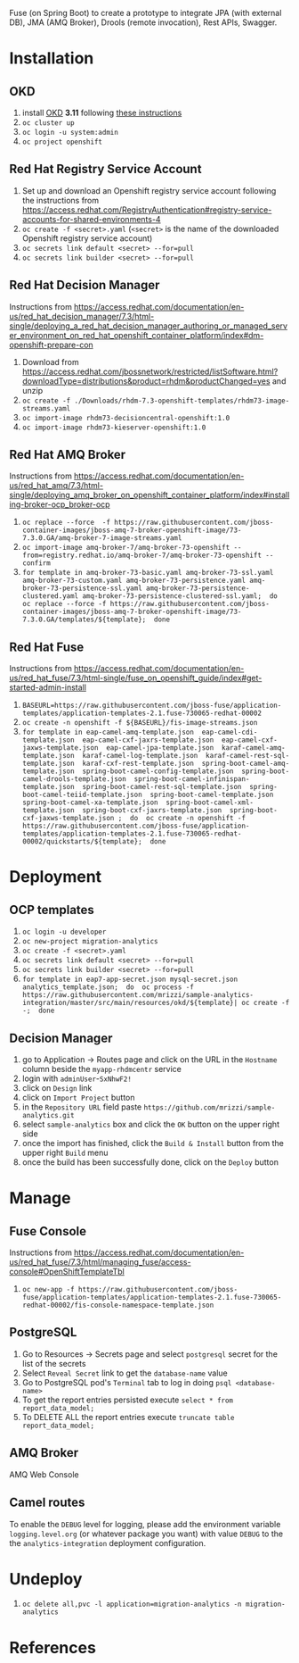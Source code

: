 Fuse (on Spring Boot) to create a prototype to integrate JPA (with external DB), JMA (AMQ Broker), Drools (remote invocation), Rest APIs, Swagger.
# Installation

## OKD
1. install [OKD](https://www.okd.io/) **3.11** following [these instructions](https://github.com/openshift/origin/blob/v3.11.0/docs/cluster_up_down.md)
1. `oc cluster up`
1. `oc login -u system:admin`
1. `oc project openshift`

## Red Hat Registry Service Account
1. Set up and download an Openshift registry service account following the instructions from https://access.redhat.com/RegistryAuthentication#registry-service-accounts-for-shared-environments-4
1. `oc create -f <secret>.yaml` (`<secret>` is the name of the downloaded Openshift registry service account)
1. `oc secrets link default <secret> --for=pull`
1. `oc secrets link builder <secret> --for=pull`

## Red Hat Decision Manager
Instructions from https://access.redhat.com/documentation/en-us/red_hat_decision_manager/7.3/html-single/deploying_a_red_hat_decision_manager_authoring_or_managed_server_environment_on_red_hat_openshift_container_platform/index#dm-openshift-prepare-con
1. Download from https://access.redhat.com/jbossnetwork/restricted/listSoftware.html?downloadType=distributions&product=rhdm&productChanged=yes and unzip
1. `oc create -f ./Downloads/rhdm-7.3-openshift-templates/rhdm73-image-streams.yaml`
1. `oc import-image rhdm73-decisioncentral-openshift:1.0`
1. `oc import-image rhdm73-kieserver-openshift:1.0`

## Red Hat AMQ Broker
Instructions from https://access.redhat.com/documentation/en-us/red_hat_amq/7.3/html-single/deploying_amq_broker_on_openshift_container_platform/index#installing-broker-ocp_broker-ocp
1. `oc replace --force  -f https://raw.githubusercontent.com/jboss-container-images/jboss-amq-7-broker-openshift-image/73-7.3.0.GA/amq-broker-7-image-streams.yaml`
1. `oc import-image amq-broker-7/amq-broker-73-openshift --from=registry.redhat.io/amq-broker-7/amq-broker-73-openshift --confirm`
1. `for template in amq-broker-73-basic.yaml amq-broker-73-ssl.yaml amq-broker-73-custom.yaml amq-broker-73-persistence.yaml amq-broker-73-persistence-ssl.yaml amq-broker-73-persistence-clustered.yaml amq-broker-73-persistence-clustered-ssl.yaml;  do  oc replace --force -f https://raw.githubusercontent.com/jboss-container-images/jboss-amq-7-broker-openshift-image/73-7.3.0.GA/templates/${template};  done`

## Red Hat Fuse
Instructions from https://access.redhat.com/documentation/en-us/red_hat_fuse/7.3/html-single/fuse_on_openshift_guide/index#get-started-admin-install
1. `BASEURL=https://raw.githubusercontent.com/jboss-fuse/application-templates/application-templates-2.1.fuse-730065-redhat-00002`
1. `oc create -n openshift -f ${BASEURL}/fis-image-streams.json`
1. `for template in eap-camel-amq-template.json  eap-camel-cdi-template.json  eap-camel-cxf-jaxrs-template.json  eap-camel-cxf-jaxws-template.json  eap-camel-jpa-template.json  karaf-camel-amq-template.json  karaf-camel-log-template.json  karaf-camel-rest-sql-template.json  karaf-cxf-rest-template.json  spring-boot-camel-amq-template.json  spring-boot-camel-config-template.json  spring-boot-camel-drools-template.json  spring-boot-camel-infinispan-template.json  spring-boot-camel-rest-sql-template.json  spring-boot-camel-teiid-template.json  spring-boot-camel-template.json  spring-boot-camel-xa-template.json  spring-boot-camel-xml-template.json  spring-boot-cxf-jaxrs-template.json  spring-boot-cxf-jaxws-template.json ;  do  oc create -n openshift -f  https://raw.githubusercontent.com/jboss-fuse/application-templates/application-templates-2.1.fuse-730065-redhat-00002/quickstarts/${template};  done`

# Deployment

## OCP templates
1. `oc login -u developer`
1. `oc new-project migration-analytics`
1. `oc create -f <secret>.yaml`
1. `oc secrets link default <secret> --for=pull`
1. `oc secrets link builder <secret> --for=pull`
1. `for template in eap7-app-secret.json mysql-secret.json analytics_template.json;  do  oc process -f https://raw.githubusercontent.com/mrizzi/sample-analytics-integration/master/src/main/resources/okd/${template}| oc create -f -;  done`

## Decision Manager
1. go to Application -> Routes page and click on the URL in the `Hostname` column beside the `myapp-rhdmcentr` service
1. login with `adminUser`-`SxNhwF2!`
1. click on `Design` link
1. click on `Import Project` button
1. in the `Repository URL` field paste `https://github.com/mrizzi/sample-analytics.git`
1. select `sample-analytics` box and click the `OK` button on the upper right side
1. once the import has finished, click the `Build & Install` button from the upper right `Build` menu
1. once the build has been successfully done, click on the `Deploy` button

# Manage
## Fuse Console
Instructions from https://access.redhat.com/documentation/en-us/red_hat_fuse/7.3/html/managing_fuse/access-console#OpenShiftTemplateTbl
1. `oc new-app -f https://raw.githubusercontent.com/jboss-fuse/application-templates/application-templates-2.1.fuse-730065-redhat-00002/fis-console-namespace-template.json`
## PostgreSQL
1. Go to Resources -> Secrets page and select `postgresql` secret for the list of the secrets
1. Select `Reveal Secret` link to get the `database-name` value
1. Go to PostgreSQL pod's `Terminal` tab to log in doing `psql <database-name>`
1. To get the report entries persisted execute `select * from report_data_model;`
1. To DELETE ALL the report entries execute `truncate table report_data_model;`
## AMQ Broker
AMQ Web Console
## Camel routes
To enable the `DEBUG` level for logging, please add the environment variable `logging.level.org` (or whatever package you want) with value `DEBUG` to the the `analytics-integration` deployment configuration. 
# Undeploy
1. `oc delete all,pvc -l application=migration-analytics -n migration-analytics`

# References
